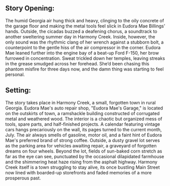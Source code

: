 ## Story Opening:

The humid Georgia air hung thick and heavy, clinging to the oily concrete of the garage floor and making the metal tools feel slick in Eudora Mae Billings' hands.  Outside, the cicadas buzzed a deafening chorus, a soundtrack to another sweltering summer day in Harmony Creek. Inside, however, the only sound was the rhythmic clang of her wrench against a stubborn bolt, a counterpoint to the gentle hiss of the air compressor in the corner. Eudora Mae leaned further into the engine bay of a beat-up Ford F-150, her brow furrowed in concentration.  Sweat trickled down her temples, leaving streaks in the grease smudged across her forehead.  She’d been chasing this phantom misfire for three days now, and the damn thing was starting to feel personal.

## Setting:

The story takes place in Harmony Creek, a small, forgotten town in rural Georgia. Eudora Mae's auto repair shop, "Eudora Mae's Garage," is located on the outskirts of town, a ramshackle building constructed of corrugated metal and weathered wood. The interior is a chaotic but organized mess of tools, spare parts, and half-finished projects.  A calendar featuring vintage cars hangs precariously on the wall, its pages turned to the current month, July.  The air always smells of gasoline, motor oil, and a faint hint of Eudora Mae's preferred brand of strong coffee.  Outside, a dusty gravel lot serves as the parking area for vehicles awaiting repair, a graveyard of forgotten dreams on four wheels.  Beyond the lot, fields of sun-baked corn stretch as far as the eye can see, punctuated by the occasional dilapidated farmhouse and the shimmering heat haze rising from the asphalt highway. Harmony Creek itself is a town struggling to stay alive, its once bustling Main Street now lined with boarded-up storefronts and faded memories of a more prosperous past.
